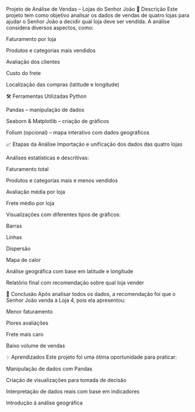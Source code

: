 Projeto de Análise de Vendas – Lojas do Senhor João
🧾 Descrição
Este projeto tem como objetivo analisar os dados de vendas de quatro lojas para ajudar o Senhor João a decidir qual loja deve ser vendida. A análise considera diversos aspectos, como:

Faturamento por loja

Produtos e categorias mais vendidos

Avaliação dos clientes

Custo do frete

Localização das compras (latitude e longitude)

🛠️ Ferramentas Utilizadas
Python

Pandas – manipulação de dados

Seaborn & Matplotlib – criação de gráficos

Folium (opcional) – mapa interativo com dados geográficos

📈 Etapas da Análise
Importação e unificação dos dados das quatro lojas

Análises estatísticas e descritivas:

Faturamento total

Produtos e categorias mais e menos vendidos

Avaliação média por loja

Frete médio por loja

Visualizações com diferentes tipos de gráficos:

Barras

Linhas

Dispersão

Mapa de calor

Análise geográfica com base em latitude e longitude

Relatório final com recomendação sobre qual loja vender

🧠 Conclusão
Após analisar todos os dados, a recomendação foi que o Senhor João venda a Loja 4, pois ela apresentou:

Menor faturamento

Piores avaliações

Frete mais caro

Baixo volume de vendas

💡 Aprendizados
Este projeto foi uma ótima oportunidade para praticar:

Manipulação de dados com Pandas

Criação de visualizações para tomada de decisão

Interpretação de dados reais com base em indicadores

Introdução à análise geográfica
